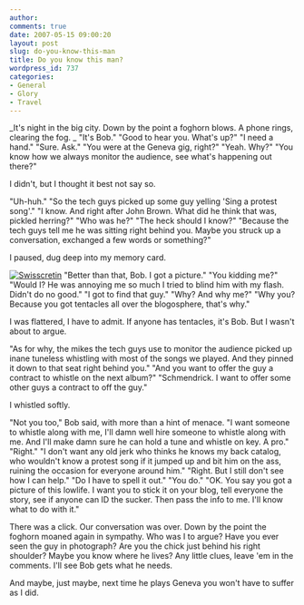 ```yaml
---
author:
comments: true
date: 2007-05-15 09:00:20
layout: post
slug: do-you-know-this-man
title: Do you know this man?
wordpress_id: 737
categories:
- General
- Glory
- Travel
---
```


_It's night in the big city. Down by the point a foghorn blows. A phone rings, clearing the fog.
_
"It's Bob."
"Good to hear you. What's up?"
"I need a hand."
"Sure. Ask."
"You were at the Geneva gig, right?"
"Yeah. Why?"
"You know how we always monitor the audience, see what's happening out there?"

I didn't, but I thought it best not say so.

"Uh-huh."
"So the tech guys picked up some guy yelling 'Sing a protest song'."
"I know. And right after John Brown. What did he think that was, pickled herring?"
"Who was he?"
"The heck should I know?"
"Because the tech guys tell me he was sitting right behind you. Maybe you struck up a conversation, exchanged a few words or something?"

I paused, dug deep into my memory card.

[![Swisscretin](http://jeremycherfas.net/uploads/SwissCretin-tm.jpg)](http://jeremycherfas.net/uploads/SwissCretin.jpg) "Better than that, Bob. I got a picture."
"You kidding me?"
"Would I? He was annoying me so much I tried to blind him with my flash. Didn't do no good."
"I got to find that guy."
"Why? And why me?"
"Why you? Because you got tentacles all over the blogosphere, that's why."

I was flattered, I have to admit. If anyone has tentacles, it's Bob. But I wasn't about to argue.

"As for why, the mikes the tech guys use to monitor the audience picked up inane tuneless whistling with most of the songs we played. And they pinned it down to that seat right behind you."
"And you want to offer the guy a contract to whistle on the next album?"
"Schmendrick. I want to offer some other guys a contract to off the guy."

I whistled softly.

"Not you too," Bob said, with more than a hint of menace. "I want someone to whistle along with me, I'll damn well hire someone to whistle along with me. And I'll make damn sure he can hold a tune and whistle on key. A pro."
"Right."
"I don't want any old jerk who thinks he knows my back catalog, who wouldn't know a protest song if it jumped up and bit him on the ass, ruining the occasion for everyone around him."
"Right. But I still don't see how I can help."
"Do I have to spell it out."
"You do."
"OK. You say you got a picture of this lowlife. I want you to stick it on your blog, tell everyone the story, see if anyone can ID the sucker. Then pass the info to me. I'll know what to do with it."

There was a click. Our conversation was over. Down by the point the foghorn moaned again in sympathy. Who was I to argue? Have you ever seen the guy in photograph? Are you the chick just behind his right shoulder? Maybe you know where he lives? Any little clues, leave 'em in the comments. I'll see Bob gets what he needs.

And maybe, just maybe, next time he plays Geneva you won't have to suffer as I did.
